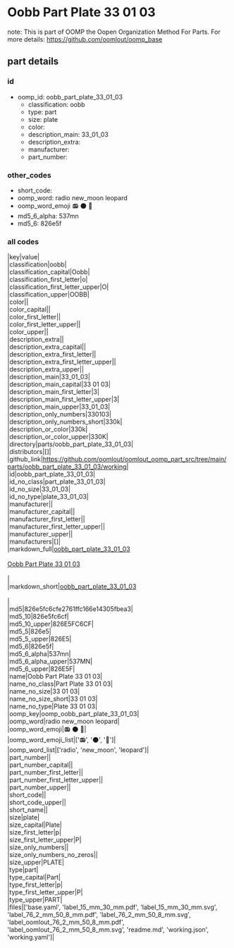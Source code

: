 # Oobb Part Plate 33 01 03  

note: This is part of OOMP the Oopen Organization Method For Parts. For more details: https://github.com/oomlout/oomp_base

##  part details





### id
* oomp_id: oobb_part_plate_33_01_03
  * classification: oobb
  * type: part
  * size: plate
  * color: 
  * description_main: 33_01_03
  * description_extra: 
  * manufacturer: 
  * part_number: 

### other_codes
* short_code: 
* oomp_word: radio new_moon leopard
* oomp_word_emoji :radio: :new_moon: :leopard:
* md5_6_alpha: 537mn
* md5_6: 826e5f

### all codes 
|key|value|  
|classification|oobb|  
|classification_capital|Oobb|  
|classification_first_letter|o|  
|classification_first_letter_upper|O|  
|classification_upper|OOBB|  
|color||  
|color_capital||  
|color_first_letter||  
|color_first_letter_upper||  
|color_upper||  
|description_extra||  
|description_extra_capital||  
|description_extra_first_letter||  
|description_extra_first_letter_upper||  
|description_extra_upper||  
|description_main|33_01_03|  
|description_main_capital|33 01 03|  
|description_main_first_letter|3|  
|description_main_first_letter_upper|3|  
|description_main_upper|33_01_03|  
|description_only_numbers|330103|  
|description_only_numbers_short|330k|  
|description_or_color|330k|  
|description_or_color_upper|330K|  
|directory|parts/oobb_part_plate_33_01_03|  
|distributors|[]|  
|github_link|https://github.com/oomlout/oomlout_oomp_part_src/tree/main/parts/oobb_part_plate_33_01_03/working|  
|id|oobb_part_plate_33_01_03|  
|id_no_class|part_plate_33_01_03|  
|id_no_size|33_01_03|  
|id_no_type|plate_33_01_03|  
|manufacturer||  
|manufacturer_capital||  
|manufacturer_first_letter||  
|manufacturer_first_letter_upper||  
|manufacturer_upper||  
|manufacturers|[]|  
|markdown_full|[oobb_part_plate_33_01_03](https://github.com/oomlout/oomlout_oomp_part_src/tree/main/parts/oobb_part_plate_33_01_03/working)<br>[](https://github.com/oomlout/oomlout_oomp_part_src/tree/main/parts/oobb_part_plate_33_01_03/working)<br>[Oobb Part Plate 33 01 03](https://github.com/oomlout/oomlout_oomp_part_src/tree/main/parts/oobb_part_plate_33_01_03/working)<br><br>|  
|markdown_short|[oobb_part_plate_33_01_03](https://github.com/oomlout/oomlout_oomp_part_src/tree/main/parts/oobb_part_plate_33_01_03/working)<br><br>|  
|md5|826e5fc6cfe2761ffc166e14305fbea3|  
|md5_10|826e5fc6cf|  
|md5_10_upper|826E5FC6CF|  
|md5_5|826e5|  
|md5_5_upper|826E5|  
|md5_6|826e5f|  
|md5_6_alpha|537mn|  
|md5_6_alpha_upper|537MN|  
|md5_6_upper|826E5F|  
|name|Oobb Part Plate 33 01 03|  
|name_no_class|Part Plate 33 01 03|  
|name_no_size|33 01 03|  
|name_no_size_short|33 01 03|  
|name_no_type|Plate 33 01 03|  
|oomp_key|oomp_oobb_part_plate_33_01_03|  
|oomp_word|radio new_moon leopard|  
|oomp_word_emoji|:radio: :new_moon: :leopard:|  
|oomp_word_emoji_list|[':radio:', ':new_moon:', ':leopard:']|  
|oomp_word_list|['radio', 'new_moon', 'leopard']|  
|part_number||  
|part_number_capital||  
|part_number_first_letter||  
|part_number_first_letter_upper||  
|part_number_upper||  
|short_code||  
|short_code_upper||  
|short_name||  
|size|plate|  
|size_capital|Plate|  
|size_first_letter|p|  
|size_first_letter_upper|P|  
|size_only_numbers||  
|size_only_numbers_no_zeros||  
|size_upper|PLATE|  
|type|part|  
|type_capital|Part|  
|type_first_letter|p|  
|type_first_letter_upper|P|  
|type_upper|PART|  
|files|['base.yaml', 'label_15_mm_30_mm.pdf', 'label_15_mm_30_mm.svg', 'label_76_2_mm_50_8_mm.pdf', 'label_76_2_mm_50_8_mm.svg', 'label_oomlout_76_2_mm_50_8_mm.pdf', 'label_oomlout_76_2_mm_50_8_mm.svg', 'readme.md', 'working.json', 'working.yaml']|  

